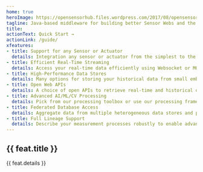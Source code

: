 ```yaml
---
home: true
heroImage: https://opensensorhub.files.wordpress.com/2017/08/opensensorhub-logo2.png
tagline: Java-based middleware for building better Sensor Webs and the Internet of Things
title: 
actionText: Quick Start →
actionLink: /guide/
xfeatures:
- title: Support for any Sensor or Actuator
  details: Integration any sensor or actuator from the simplest to the most complex systems
- title: Efficient Real-Time Streaming
  details: Access your real-time data efficiently using Websocket or MQTT, including higher bandwdith data feeds such as video.
- title: High-Performance Data Stores
  details: Many options for storing your historical data from small embedded devices to cloud-based distributed store.
- title: Open Web APIs
  details: A choice of open APIs to retrieve real-time and historical data and task your assets remotely
- title: Advanced AI/ML/CV Processing
  details: Pick from our processing toolbox or use our processing framework to bring in your own advanced processing algorithms
- title: Federated Database Access
  details: Aggregate data from multiple heterogeneous data stores and present it through a unified interface
- title: Full Lineage Support
  details: Describe your measurement processes robustly to enable advanced post-processing use cases
---
```


<div class="features">
  <div class="feature" v-for="feat in $page.frontmatter.xfeatures">
    <!--<img src="feat.image"></img>-->
    <h2><a v-bind:href="feat.link">{{ feat.title }}</a></h2>
    <p>{{ feat.details }}</p>
  </div>
</div>
